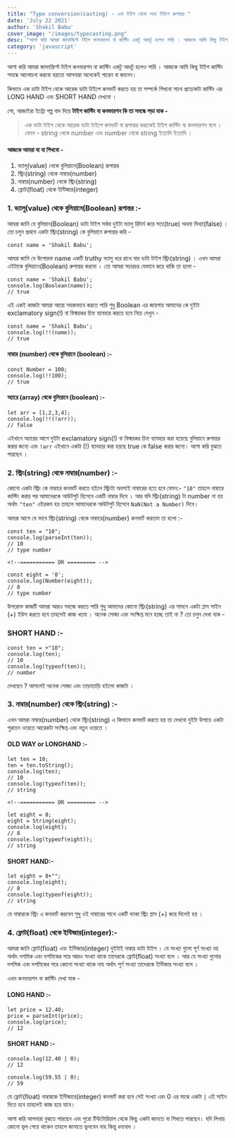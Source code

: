 ```yaml
---
title: "Type conversion(casting) - এক টাইপ থেকে অন্য টাইপে রুপান্তর "
date: 'July 22 2021'
author: 'Shakil Babu'
cover_image: "/images/typecasting.png"
desc: "আশা করি আমরা জাভাস্ক্রিপ্ট টাইপ কনভারশন বা কাস্টিং একটু আধটু হলেও পারি । আজকে আমি কিছু টাইপ কাস্টিং সমন্ধে আলোচনা করবো হয়তো আপনারা অনেকেই পারেন বা জানেন। যেহেতু এইটা জাভাস্ক্রিপ্ট টিপ্স অ্যান্ড ট্রিক্সের টিউটোরিয়াল সেহেতু অবশই আমি সোজা ওয়ে টাই বেছে নিবো । "
category: 'javascript'
---
```


আশা করি আমরা জাভাস্ক্রিপ্ট টাইপ কনভারশন বা কাস্টিং একটু আধটু হলেও পারি । আজকে আমি কিছু টাইপ কাস্টিং সমন্ধে আলোচনা করবো হয়তো আপনারা অনেকেই পারেন বা জানেন।

কিভাবে এক ডাটা টাইপ থেকে আরেক ডাটা টাইপে কনভার্ট করতে হয় তা সম্পর্কে শিখবো সাথে প্রত্যেকটা কাস্টিং এর LONG HAND এবং SHORT HAND দেখবো । 

সো, আজাইরা ইন্ট্রো গল্প বাদ দিয়ে **টাইপ কাস্টিং বা কনভারশন কি তা সমন্ধে পড়া যাক -**

> এক ডাটা টাইপ থেকে আরেক ডাটা টাইপে কনভার্ট বা রূপান্তর করাকেই টাইপ কাস্টিং বা কনভারশন বলে । যেমন - string থেকে  number এবং number থেকে string ইত্যাদি ইত্যাদি ।

#### আজকে আমরা যা যা শিখবো - 

1. ভ্যালু(value) থেকে বুলিয়ানে(Boolean) রূপান্তর
2. স্ট্রিং(string) থেকে নাম্বার(number)
3. নাম্বার(number) থেকে স্ট্রিং(string)
4. ফ্লোট(float) থেকে ইন্টিজার(integer)



### 1. ভ্যালু(value) থেকে বুলিয়ানে(Boolean) রূপান্তর :-
আমরা জানি যে বুলিয়ান(Boolean) ডাটা টাইপ সর্বদা দুইটা ভ্যালু রিটার্ন করে সত্য(true) অথবা মিথ্যা(false) । তো চলুন প্রথমে একটা স্ট্রিং(string)  কে বুলিয়ানে রুপান্তর করি -

```
const name = 'Shakil Babu';
```
আমরা জানি যে উপোরক্ত name একটি truthy ভ্যালু ধরে রাখে যার ডাটা টাইপ স্ট্রিং(string) । এখন আমরা এইটাকে বুলিয়ানে(Boolean) রুপান্তর করবো । তো আমরা সচারচর যেভাবে করে থাকি তা হলো -

```
const name = 'Shakil Babu';
console.log(Boolean(name));
// true
```
এই একই কাজটা আমরা আরো সহজভাবে করতে পারি শুধু Boolean এর জায়গায় আমাদের কে দুইটা exclamatory sign(!)  বা বিস্ময়কর চিহ্ন ব্যাবহার করতে হবে নিচে দেখুন -

```
const name = 'Shakil Babu';
console.log(!!(name));
// true
```
#### নাম্বার (number) থেকে বুলিয়ানে (boolean) :-

```
const Number = 100;
console.log(!!100);
// true
```

#### অ্যারে (array) থেকে বুলিয়ানে (boolean) :-
```
let arr = [1,2,3,4];
console.log(!!(!arr));
// false
```
এইখানে অ্যারের আগে দুইটা exclamatory sign(!) বা বিস্ময়কর চিহ্ন ব্যাবহার করা হয়েছে বুলিয়ানে রুপান্তর করার জন্যে এবং ```!arr``` এইখানে একটা (!) ব্যাবহার করা হয়ছে true কে false করার জন্যে। 
আশা করি বুঝতে পারছেন ।

### 2. স্ট্রিং(string) থেকে নাম্বার(number) :-
কোনো একটা স্ট্রিং কে নাম্বারে কনভার্ট করতে হইলে স্ট্রিংটা অবশ্যই নাম্বারের হতে হবে যেমন:- ```"10"``` তাহলে নাম্বারে কাস্টিং করার পর আমাদেরকে আউটপুট হিসেবে একটি নাম্বার দিবে । আর যদি  স্ট্রিং(string) টা number না হয় অর্থাৎ ```"ten"``` এইরকম হয় তাহলে আমাদেরকে আউটপুট হিসেবে ```NaN(Not a Number)``` দিবে।

আমরা আগে যে ভাবে স্ট্রিং(string) থেকে নাম্বারে(number)  কনভার্ট করতাম তা হলো :-
```
const ten = "10";
console.log(parseInt(ten));
// 10
// type number

<!--=========== OR ========= -->

const eight = '8';
console.log(Number(eight)); 
// 8
// type number
```
উপরোক্ত কাজটি আমরা আরও সহজে করতে পারি শুধু আমাদের কোনো স্ট্রিং(string) এর সামনে একটা প্লাস সাইন (+) ইউস করতে হবে তাহলেই কাজ খতম । অনেক সোজা এবং সংক্ষিপ্ত মনে হচ্ছে তাই না ? তো চলুন দেখা যাক -
### SHORT HAND :-

```
const ten = +"10";
console.log(ten);
// 10
console.log(typeof(ten));
// number
```
দেখছেন ? আসলেই অনেক সোজা এবং তাড়াতাড়ি হইলো কাজটা ।


### 3. নাম্বার(number) থেকে স্ট্রিং(string) :-
এখন আমরা নাম্বার(number) থেকে স্ট্রিং(string) এ কিভাবে কনভার্ট করতে হয় তা দেখবো দুইটা উপায়ে একটা পুরাতন ওয়েতে আরেকটা সংক্ষিপ্ত এবং নতুন ওয়েতে ।

#### OLD WAY or LONGHAND :-
```
let ten = 10;
ten = ten.toString();
console.log(ten);
// 10
console.log(typeof(ten));
// string

<!--=========== OR ========= -->

let eight = 8;
eight = String(eight);
console.log(eight);
// 8
console.log(typeof(eight));
// string
```

#### SHORT HAND:-

```
let eight = 8+"";
console.log(eight);
// 8
console.log(typeof(eight));
// string
```
যে নাম্বারকে স্ট্রিং এ কনভার্ট করবেন শুধু ওই নাম্বারের সাথে একটি ফাকা স্ট্রিং প্লাস (+) করে দিলেই হয় ।

### 4. ফ্লোট(float) থেকে ইন্টিজার(integer):-
আমরা জানি ফ্লোট(float) এবং ইন্টিজার(integer) দুইটাই নাম্বার ডাটা টাইপ । যে সংখ্যা গুলো পূর্ণ সংখ্যা নয় অর্থাৎ দশমিক এবং দশমিকের পরে আরও সংখ্যা থাকে তাদেরকে ফ্লোট(float) সংখ্যা বলে । আর যে সংখ্যা গুলোর দশমিক এবং দশমিকের পরে কোনো সংখ্যা থাকে নাহ অর্থাৎ পূর্ণ সংখ্যা তাদেরকে ইন্টিজার সংখ্যা বলে ।

এখন কনভারশন বা কাস্টিং দেখা যাক -
#### LONG HAND :-
```
let price = 12.40;
price = parseInt(price);
console.log(price);
// 12
```
#### SHORT HAND :-
```
console.log(12.40 | 0);
// 12

console.log(59.55 | 0);
// 59
```
যে ফ্লোট(float) নাম্বারকে ইন্টিজারে(integer) কনভার্ট করা হবে সেই সংখ্যা এবং 0 এর মাঝে একটা ```|``` এই সাইন দিতে হবে তাহলেই কাজ হয়ে যাবে। 



আশা করি আপনারা বুঝতে পারছেন এবং পুরো টিউটোরিয়াল থেকে কিছু একটা জানতে বা শিখতে পারছেন। যদি লিখায় কোনো ভূল পেয়ে থাকেন তাহলে জানাতে ভুলবেন নাহ কিন্তু ধন্যবাদ ।

